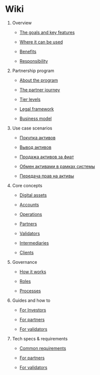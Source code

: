 # Wiki
1. 	Overview

    * [The goals and key features](https://github.com/alexeymaklakov/doc_test/blob/master/docs/features.md)

    * [Where it can be used](https://github.com/alexeymaklakov/doc_test/blob/master/docs/markets.md)

    * [Benefits](https://github.com/alexeymaklakov/doc_test/blob/master/docs/benefits.md)

    * [Responsibility](https://github.com/alexeymaklakov/doc_test/blob/master/docs/respons.md)

2. 	Partnership program

    * [About the program](https://github.com/alexeymaklakov/doc_test/blob/master/docs/program.md)

    * [The partner journey](https://github.com/alexeymaklakov/doc_test/blob/master/docs/journey.md)
    
    * [Tier levels](https://github.com/alexeymaklakov/doc_test/blob/master/docs/levels.md)

    * [Legal framework](https://github.com/alexeymaklakov/doc_test/blob/master/docs/legal.md)

    * [Business model](https://github.com/alexeymaklakov/doc_test/blob/master/docs/model.md)

3. 	Use case scenarios

    * [Покупка активов](https://github.com/alexeymaklakov/doc_test/blob/master/docs/purchase.md)
       
    * [Вывод активов](https://github.com/alexeymaklakov/doc_test/blob/master/docs/withdraw.md)
       
    * [Продажа активов за фиат](https://github.com/alexeymaklakov/doc_test/blob/master/docs/sell.md)
       
    * [Обмен активами в рамках системы](https://github.com/alexeymaklakov/doc_test/blob/master/docs/exchange.md)
       
    * [Передача прав на активы](https://github.com/alexeymaklakov/doc_test/blob/master/docs/transfer.md)
       
4. 	Core concepts

    * [Digital assets](https://github.com/alexeymaklakov/doc_test/blob/master/docs/assets.md)

    * [Accounts](https://github.com/alexeymaklakov/doc_test/blob/master/docs/accounts.md)

    * [Operations](https://github.com/alexeymaklakov/doc_test/blob/master/docs/operations.md)

    * [Partners](https://github.com/alexeymaklakov/doc_test/blob/master/docs/partners.md)

    * [Validators](https://github.com/alexeymaklakov/doc_test/blob/master/docs/validators.md)

    * [Intermediaries](https://github.com/alexeymaklakov/doc_test/blob/master/docs/inter.md)

    * [Clients](https://github.com/alexeymaklakov/doc_test/blob/master/docs/clients.md)

5. 	Governance

    * [How it works](https://github.com/alexeymaklakov/doc_test/blob/master/docs/how.md)

    * [Roles](https://github.com/alexeymaklakov/doc_test/blob/master/docs/how.md)

    * [Processes](https://github.com/alexeymaklakov/doc_test/blob/master/docs/processes.md)

6. 	Guides and how to

    * [For Investors](https://github.com/alexeymaklakov/doc_test/blob/master/docs/howtoinvestor.md)

    * [For partners](https://github.com/alexeymaklakov/doc_test/blob/master/docs/howtopartner.md)

    * [For validators](https://github.com/alexeymaklakov/doc_test/blob/master/docs/howtovalidator.md)

7. 	Tech specs & requirements

    * [Common requirements](https://github.com/alexeymaklakov/doc_test/blob/master/docs/techspecs.md)

    * [For partners](https://github.com/alexeymaklakov/doc_test/blob/master/docs/techforpartners.md)

    * [For validators](https://github.com/alexeymaklakov/doc_test/blob/master/docs/techforvalidators.md)
 
